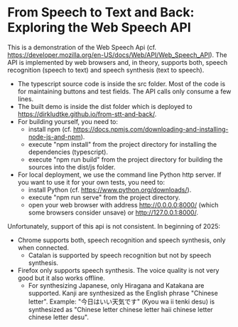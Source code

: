 # From Speech to Text and Back: Exploring the Web Speech API

This is a demonstration of the Web Speech Api (cf. https://developer.mozilla.org/en-US/docs/Web/API/Web_Speech_API). The API is implemented by web browsers and, in theory, supports both, speech recognition (speech to text) and speech synthesis (text to speech).

- The typescript source code is inside the src folder. Most of the code is for maintaining buttons and test fields. The API calls only consume a few lines.
- The built demo is inside the dist folder which is deployed to https://dirkludtke.github.io/from-stt-and-back/.
- For building yourself, you need to:
  - install npm (cf. https://docs.npmjs.com/downloading-and-installing-node-js-and-npm).
  - execute "npm install" from the project directory for installing the dependencies (typescript).
  - execute "npm run build" from the project directory for building the sources into the dist/js folder.
- For local deployment, we use the command line Python http server. If you want to use it for your own tests, you need to:
  - install Python (cf. https://www.python.org/downloads/).
  - execute "npm run serve" from the project directory.
  - open your web browser with address http://0.0.0.0:8000/ (which some browsers consider unsave) or http://127.0.0.1:8000/.
 
Unfortunately, support of this api is not consistent. In beginning of 2025:
- Chrome supports both, speech recognition and speech synthesis, only when connected.
  - Catalan is supported by speech recognition but not by speech synthesis. 
- Firefox only supports speech synthesis. The voice quality is not very good but it also works offline.
  - For synthesizing Japanese, only Hiragana and Katakana are supported. Kanji are synthesized as the English phrase "Chinese letter". Example: "今日はいい天気です" (Kyou wa ii tenki desu) is synthesized as "Chinese letter chinese letter haii chinese letter chinese letter desu".
